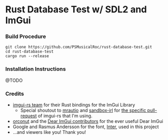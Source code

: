 # Rust Database Test w/ SDL2 and ImGui

### Build Procedure

```
git clone https://github.com/PSMusicalRoc/rust-database-test.git
cd rust-database-test
cargo run --release
```

### Installation Instructions

@TODO

### Credits

- [imgui-rs team](https://github.com/imgui-rs/imgui-rs) for their Rust bindings for the ImGui Library
  - Special shoutout to [mrautio](https://github.com/mrautio) and [sandbox-irl](https://github.com/sanbox-irl) for [the specific pull-request](https://github.com/imgui-rs/imgui-rs/pull/740) of imgui-rs that I'm using.
- [orconut](https://github.com/ocornut/) and the [Dear ImGui contributors](https://github.com/ocornut/imgui) for the ever useful Dear ImGui
- Google and Rasmus Andersson for the font, [Inter](https://fonts.google.com/specimen/Inter), used in this project
- ...and viewers like you! Thank you!